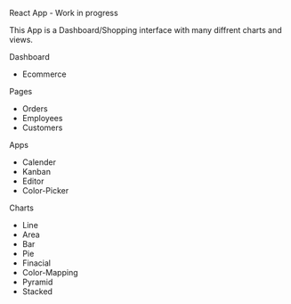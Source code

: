 React App - Work in progress

This App is a Dashboard/Shopping interface with many diffrent charts and views.

Dashboard
  - Ecommerce

Pages
  - Orders
  - Employees
  - Customers

Apps
  - Calender
  - Kanban
  - Editor
  - Color-Picker

Charts
  - Line
  - Area
  - Bar
  - Pie
  - Finacial
  - Color-Mapping
  - Pyramid
  - Stacked
